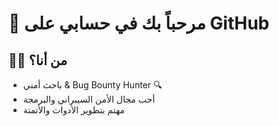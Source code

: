 # 👋 مرحباً بك في حسابي على GitHub

## 🧑‍💻 من أنا؟
- باحث أمني & Bug Bounty Hunter 🔍
- أحب مجال الأمن السيبراني والبرمجة
- مهتم بتطوير الأدوات والأتمتة

